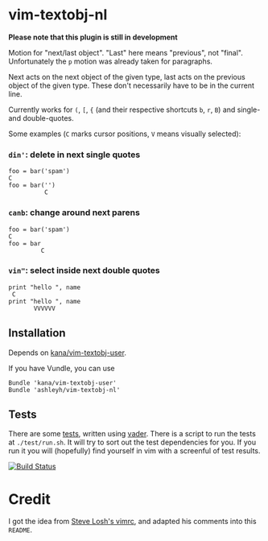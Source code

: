 vim-textobj-nl
==============

**Please note that this plugin is still in development**

Motion for "next/last object".  "Last" here means "previous", not "final".
Unfortunately the `p` motion was already taken for paragraphs.

Next acts on the next object of the given type, last acts on the previous
object of the given type.  These don't necessarily have to be in the current
line.

Currently works for `(`, `[`, `{` (and their respective shortcuts `b`, `r`, `B`)
and single- and double-quotes.

Some examples (`C` marks cursor positions, `V` means visually selected):

### `din'`: delete in next single quotes

```text
foo = bar('spam')
C
foo = bar('')
          C
```

### `canb`: change around next parens

```text
foo = bar('spam')
C
foo = bar
         C
```

### `vin"`: select inside next double quotes

```text
print "hello ", name
 C
print "hello ", name
       VVVVVV
```

Installation
------------

Depends on [kana/vim-textobj-user][textobj-user].

If you have Vundle, you can use

```vim
Bundle 'kana/vim-textobj-user'
Bundle 'ashleyh/vim-textobj-nl'
```

[textobj-user]: https://github.com/kana/vim-textobj-user


Tests
-----

There are some [tests][test-dir], written using [vader][vader].
There is a script to run the tests at `./test/run.sh`.
It will try to sort out the test dependencies for you.
If you run it you will (hopefully) find yourself in vim with a screenful of test results.

[![Build Status](https://travis-ci.org/ashleyh/vim-textobj-nl.png?branch=master)](https://travis-ci.org/ashleyh/vim-textobj-nl)

[test-dir]: https://github.com/ashleyh/vim-textobj-nl/tree/master/test
[vader]: https://github.com/junegunn/vader.vim

Credit
======

I got the idea from [Steve Losh's vimrc][sjl-vimrc],
and adapted his comments into this `README`.

[sjl-vimrc]: https://bitbucket.org/sjl/dotfiles/src/2de1f78616fd1ecafa0b93fab9f03708d9dee39f/vim/vimrc?at=default#cl-1503
